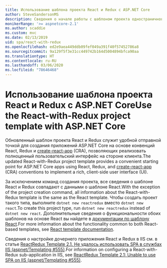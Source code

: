 ```yaml
---
title: Использование шаблона проекта React и Redux с ASP.NET Core
author: SteveSandersonMS
description: Сведения о начале работы с шаблоном проекта одностраничного приложения (SPA) ASP.NET Core для React с Redux и create-react-app.
monikerRange: '>= aspnetcore-2.1'
ms.author: scaddie
ms.custom: mvc
ms.date: 02/13/2019
uid: spa/react-with-redux
ms.openlocfilehash: ed2e9aea449ddb09fef049a391f40f57452786a8
ms.sourcegitcommit: 9a129f5f3e31cc449742b164d5004894bfca90aa
ms.translationtype: HT
ms.contentlocale: ru-RU
ms.lasthandoff: 03/06/2020
ms.locfileid: "78646468"
---
```

# <a name="use-the-react-with-redux-project-template-with-aspnet-core"></a><span data-ttu-id="3c94a-103">Использование шаблона проекта React и Redux с ASP.NET Core</span><span class="sxs-lookup"><span data-stu-id="3c94a-103">Use the React-with-Redux project template with ASP.NET Core</span></span>

<span data-ttu-id="3c94a-104">Обновленный шаблон проекта React и Redux служит удобной отправной точкой для создания приложений ASP.NET Core на основе конвенций React, Redux и [create-react-app](https://github.com/facebookincubator/create-react-app) (CRA), позволяющих реализовать полноценный пользовательский интерфейс на стороне клиента.</span><span class="sxs-lookup"><span data-stu-id="3c94a-104">The updated React-with-Redux project template provides a convenient starting point for ASP.NET Core apps using React, Redux, and [create-react-app](https://github.com/facebookincubator/create-react-app) (CRA) conventions to implement a rich, client-side user interface (UI).</span></span>

<span data-ttu-id="3c94a-105">За исключением команд создания проекта, все сведения о шаблоне React и Redux совпадают с данными о шаблоне React.</span><span class="sxs-lookup"><span data-stu-id="3c94a-105">With the exception of the project creation command, all information about the React-with-Redux template is the same as the React template.</span></span> <span data-ttu-id="3c94a-106">Чтобы создать проект такого типа, выполните `dotnet new reactredux` вместо `dotnet new react`.</span><span class="sxs-lookup"><span data-stu-id="3c94a-106">To create this project type, run `dotnet new reactredux` instead of `dotnet new react`.</span></span> <span data-ttu-id="3c94a-107">Дополнительные сведения о функциональности обоих шаблонов на основе React вы найдете в [документации по шаблону React](xref:spa/react).</span><span class="sxs-lookup"><span data-stu-id="3c94a-107">For more information about the functionality common to both React-based templates, see [React template documentation](xref:spa/react).</span></span>

<span data-ttu-id="3c94a-108">Сведения о настройке дочернего приложения React и Redux в IIS см. в статье [ReactRedux Template 2.1. Не удалось использовать SPA в службах IIS (aspnet/Templating &num;555)](https://github.com/aspnet/Templating/issues/555).</span><span class="sxs-lookup"><span data-stu-id="3c94a-108">For information on configuring a React-with-Redux sub-application in IIS, see [ReactRedux Template 2.1: Unable to use SPA on IIS (aspnet/Templating &num;555)](https://github.com/aspnet/Templating/issues/555).</span></span>
